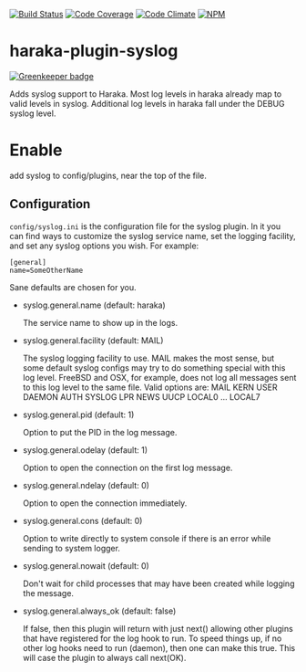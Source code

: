 [![Build Status][ci-img]][ci-url]
[![Code Coverage][cov-img]][cov-url]
[![Code Climate][clim-img]][clim-url]
[![NPM][npm-img]][npm-url]

# haraka-plugin-syslog

[![Greenkeeper badge](https://badges.greenkeeper.io/haraka/haraka-plugin-syslog.svg)](https://greenkeeper.io/)

Adds syslog support to Haraka.  Most log levels in haraka already map to valid
levels in syslog.  Additional log levels in haraka fall under the DEBUG syslog
level.

# Enable

add syslog to config/plugins, near the top of the file.

## Configuration

`config/syslog.ini` is the configuration file for the syslog plugin.
In it you can find ways to customize the syslog service name, set the
logging facility, and set any syslog options you wish. For example:

```
[general]
name=SomeOtherName
```

Sane defaults are chosen for you.

* syslog.general.name (default: haraka)

  The service name to show up in the logs.


* syslog.general.facility (default: MAIL)

  The syslog logging facility to use.  MAIL makes the most sense, but some
  default syslog configs may try to do something special with this log level.
  FreeBSD and OSX, for example, does not log all messages sent to this log
  level to the same file.
  Valid options are:
      MAIL
      KERN
      USER
      DAEMON
      AUTH
      SYSLOG
      LPR
      NEWS
      UUCP
      LOCAL0 ... LOCAL7

* syslog.general.pid (default: 1)

  Option to put the PID in the log message.


* syslog.general.odelay (default: 1)

  Option to open the connection on the first log message.


* syslog.general.ndelay (default: 0)

    Option to open the connection immediately.


* syslog.general.cons (default: 0)

    Option to write directly to system console if there is an error
    while sending to system logger.


* syslog.general.nowait (default: 0)

    Don't wait for child processes that may have been created while
    logging the message.


* syslog.general.always\_ok (default: false)

    If false, then this plugin will return with just next() allowing other
    plugins that have registered for the log hook to run.  To speed things up,
    if no other log hooks need to run (daemon), then one can make this true.
    This will case the plugin to always call next(OK).


[ci-img]: https://travis-ci.org/haraka/haraka-plugin-syslog.svg
[ci-url]: https://travis-ci.org/haraka/haraka-plugin-syslog
[cov-img]: https://codecov.io/github/haraka/haraka-plugin-syslog/coverage.svg
[cov-url]: https://codecov.io/github/haraka/haraka-plugin-syslog
[clim-img]: https://codeclimate.com/github/haraka/haraka-plugin-syslog/badges/gpa.svg
[clim-url]: https://codeclimate.com/github/haraka/haraka-plugin-syslog
[npm-img]: https://nodei.co/npm/haraka-plugin-syslog.png
[npm-url]: https://www.npmjs.com/package/haraka-plugin-syslog

